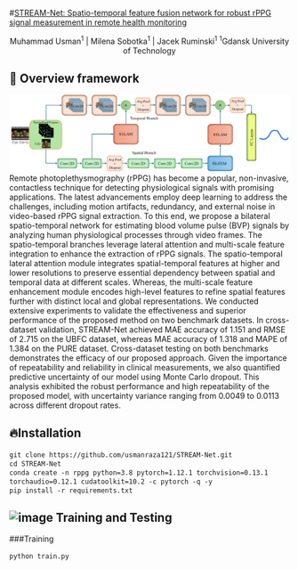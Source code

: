 #[STREAM-Net: Spatio-temporal feature fusion network for robust rPPG signal measurement in remote health monitoring](https://doi.org/10.1016/j.knosys.2025.114080)
<div align="center">

Muhammad Usman<sup>1</sup> | Milena Sobotka<sup>1</sup> | Jacek Ruminski<sup>1</sup>
<sup>1</sup>Gdansk University of Technology
</div>

## 🚀 Overview framework
![STREAM-Net](figures/figure1.png)
Remote photoplethysmography (rPPG) has become a popular, non-invasive, contactless technique for detecting physiological signals with promising applications. The latest advancements employ deep learning to address the challenges, including motion artifacts, redundancy, and external noise in video-based rPPG signal extraction. To this end, we propose a bilateral spatio-temporal network for estimating blood volume pulse (BVP) signals by analyzing human physiological processes through video frames. The spatio-temporal branches leverage lateral attention and multi-scale feature integration to enhance the extraction of rPPG signals. The spatio-temporal lateral attention module integrates spatial-temporal features at higher and lower resolutions to preserve essential dependency between spatial and temporal data at different scales. Whereas, the multi-scale feature enhancement module encodes high-level features to refine spatial features further with distinct local and global representations. We conducted extensive experiments to validate the effectiveness and superior performance of the proposed method on two benchmark datasets. In cross-dataset validation, STREAM-Net achieved MAE accuracy of 1.151 and RMSE of 2.715 on the UBFC dataset, whereas MAE accuracy of 1.318 and MAPE of 1.384 on the PURE dataset. Cross-dataset testing on both benchmarks demonstrates the efficacy of our proposed approach. Given the importance of repeatability and reliability in clinical measurements, we also quantified predictive uncertainty of our model using Monte Carlo dropout. This analysis exhibited the robust performance and high repeatability of the proposed model, with uncertainty variance ranging from 0.0049 to 0.0113 across different dropout rates.

## 🔥Installation
```
git clone https://github.com/usmanraza121/STREAM-Net.git
cd STREAM-Net
conda create -n rppg python=3.8 pytorch=1.12.1 torchvision=0.13.1 torchaudio=0.12.1 cudatoolkit=10.2 -c pytorch -q -y
pip install -r requirements.txt
```
## <img width="512" height="512" alt="image" src="https://github.com/user-attachments/assets/4b690b01-6c48-427b-9b56-e3bc410f9984" /> Training and Testing
###Training
```bash
python train.py




